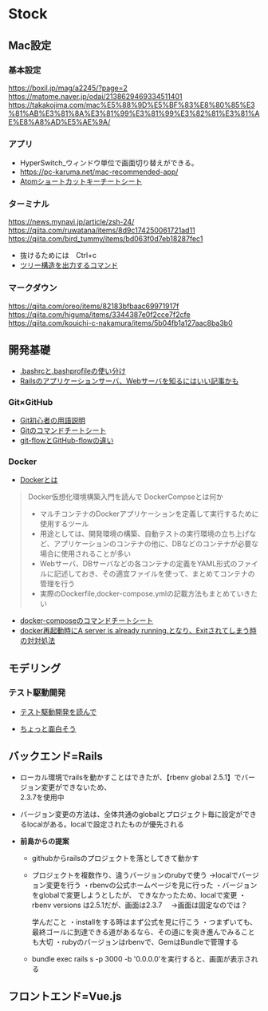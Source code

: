 # **Stock**
## **Mac設定**
### 基本設定
<https://boxil.jp/mag/a2245/?page=2>
<https://matome.naver.jp/odai/2138629469334511401>
<https://takakojima.com/mac%E5%88%9D%E5%BF%83%E8%80%85%E3%81%AB%E3%81%8A%E3%81%99%E3%81%99%E3%82%81%E3%81%AE%E8%A8%AD%E5%AE%9A/>

### アプリ
* HyperSwitch_ウィンドウ単位で画面切り替えができる。
* <https://pc-karuma.net/mac-recommended-app/>
* [Atomショートカットキーチートシート](https://qiita.com/yamagh/items/0fb4e7bbbd3c9ef4d855)  

### ターミナル
<https://news.mynavi.jp/article/zsh-24/>
<https://qiita.com/ruwatana/items/8d9c174250061721ad11>
<https://qiita.com/bird_tummy/items/bd063f0d7eb18287fec1>
* 抜けるためには　Ctrl+c  
* [ツリー構造を出力するコマンド](https://www.yoheim.net/blog.php?q=20160802)
### マークダウン
<https://qiita.com/oreo/items/82183bfbaac69971917f>
<https://qiita.com/higuma/items/3344387e0f2cce7f2cfe>
<https://qiita.com/kouichi-c-nakamura/items/5b04fb1a127aac8ba3b0>
## **開発基礎**
* [.bashrcと.bashprofileの使い分け](https://qiita.com/magicant/items/d3bb7ea1192e63fba850)
* [Railsのアプリケーションサーバ、Webサーバを知るにはいい記事かも](https://qiita.com/jnchito/items/3884f9a2ccc057f8f3a3)
### Git×GitHub
* [Git初心者の用語説明](https://qiita.com/nnahito/items/e546b27f73e7be131d4e)  
* [Gitのコマンドチートシート](https://qiita.com/konweb/items/621722f67fdd8f86a017)
* [git-flowとGitHub-flowの違い](https://qiita.com/nnahito/items/565f8755e70c51532459)

### Docker
* [Dockerとは](https://www.slideshare.net/zembutsu/docker-images-containers-and-lifecycle)

>Docker仮想化環境構築入門を読んで
> DockerCompseとは何か
> * マルチコンテナのDockerアプリケーションを定義して実行するために使用するツール
> * 用途としては、開発環境の構築、自動テストの実行環境の立ち上げなど、アプリケーションのコンテナの他に、DBなどのコンテナが必要な場合に使用されることが多い
> * Webサーバ、DBサーバなどの各コンテナの定義をYAML形式のファイルに記述しておき、その適宜ファイルを使って、まとめてコンテナの管理を行う
> * 実際のDockerfile,docker-compose.ymlの記載方法もまとめていきたい

* [docker-composeのコマンドチートシート](https://qiita.com/wasanx25/items/d47caf37b79e855af95f)
* [docker再起動時にA server is already running.となり、Exitされてしまう時の対対処法](http://hsuzuki.hatenablog.com/entry/2017/06/08/151658)
## **モデリング**

### テスト駆動開発
* [テスト駆動開発を読んで](https://dev.classmethod.jp/study_meeting/read/what-tdd/)  

* [ちょっと面白そう](https://twop.agile.esm.co.jp/tdd-was-broken-by-mania-cb5a6e94b021)

## **バックエンド=Rails**  
* ローカル環境でrailsを動かすことはできたが、【rbenv global 2.5.1】でバージョン変更ができないため、  
 2.3.7を使用中
* バージョン変更の方法は、全体共通のglobalとプロジェクト毎に設定ができるlocalがある。localで設定されたものが優先される  

* **前島からの提案**
  - githubからrailsのプロジェクトを落としてきて動かす
  * プロジェクトを複数作り、違うバージョンのrubyで使う
    →localでバージョン変更を行う
    ・rbenvの公式ホームページを見に行った
    ・バージョンをglobalで変更しようとしたが、
    できなかったため、localで変更
    ・rbenv versions は2.5.1だが、画面は2.3.7
    　→画面は固定なのでは？

    学んだこと
    ・installをする時はまず公式を見に行こう
    ・つまずいても、最終ゴールに到達できる道があるなら、その道にを突き進んでみることも大切
    ・rubyのバージョンはrbenvで、GemはBundleで管理する
  * bundle exec rails s -p 3000 -b '0.0.0.0'を実行すると、画面が表示される

## **フロントエンド=Vue.js**

